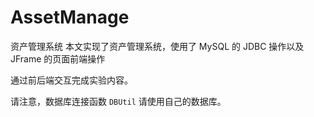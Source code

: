 # AssetManage
资产管理系统
本文实现了资产管理系统，使用了 MySQL 的 JDBC 操作以及 JFrame 的页面前端操作

通过前后端交互完成实验内容。

请注意，数据库连接函数 `DBUtil` 请使用自己的数据库。
